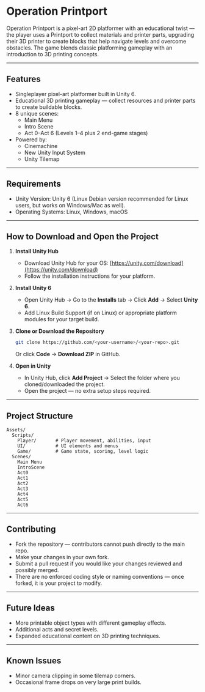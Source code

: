 # Operation Printport

Operation Printport is a pixel-art 2D platformer with an educational twist — the player uses a Printport to collect materials and printer parts, upgrading their 3D printer to create blocks that help navigate levels and overcome obstacles. The game blends classic platforming gameplay with an introduction to 3D printing concepts.

---

## Features
- Singleplayer pixel-art platformer built in Unity 6.
- Educational 3D printing gameplay — collect resources and printer parts to create buildable blocks.
- 8 unique scenes:
  - Main Menu
  - Intro Scene
  - Act 0–Act 6 (Levels 1–4 plus 2 end-game stages)
- Powered by:
  - Cinemachine
  - New Unity Input System
  - Unity Tilemap

---

## Requirements
- Unity Version: Unity 6 (Linux Debian version recommended for Linux users, but works on Windows/Mac as well).
- Operating Systems: Linux, Windows, macOS

---

## How to Download and Open the Project

1. **Install Unity Hub**  
   - Download Unity Hub for your OS: [https://unity.com/download](https://unity.com/download)  
   - Follow the installation instructions for your platform.

2. **Install Unity 6**  
   - Open Unity Hub → Go to the **Installs** tab → Click **Add** → Select **Unity 6**.  
   - Add Linux Build Support (if on Linux) or appropriate platform modules for your target build.

3. **Clone or Download the Repository**  
   ```bash
   git clone https://github.com/<your-username>/<your-repo>.git
   ```
   Or click **Code** → **Download ZIP** in GitHub.

4. **Open in Unity**  
   - In Unity Hub, click **Add Project** → Select the folder where you cloned/downloaded the project.  
   - Open the project — no extra setup steps required.

---

## Project Structure
```
Assets/
  Scripts/
    Player/       # Player movement, abilities, input
    UI/           # UI elements and menus
    Game/         # Game state, scoring, level logic
  Scenes/
    Main Menu
    IntroScene
    Act0
    Act1
    Act2
    Act3
    Act4
    Act5
    Act6
```

---

## Contributing
- Fork the repository — contributors cannot push directly to the main repo.
- Make your changes in your own fork.
- Submit a pull request if you would like your changes reviewed and possibly merged.
- There are no enforced coding style or naming conventions — once forked, it is your project to modify.

---

## Future Ideas
- More printable object types with different gameplay effects.
- Additional acts and secret levels.
- Expanded educational content on 3D printing techniques.

---

## Known Issues
- Minor camera clipping in some tilemap corners.
- Occasional frame drops on very large print builds.
